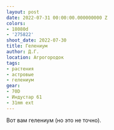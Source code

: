 ```yaml
---
layout: post
date: 2022-07-31 00:00:00.000000000 Z
colors:
- 18080d
- '275822'
shoot_date: 2022-07-30
title: Гелениум
author: Д.Г.
location: Агрогородок
tags:
- растения
- астровые
- гелениум
gear:
- 70D
- Индустар 61
- 31mm ext
---
```

Вот вам гелениум (но это не точно).

